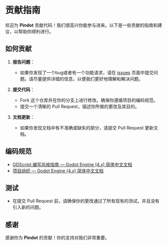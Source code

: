 # 贡献指南

欢迎为 **Pindot** 贡献代码！我们很高兴你能参与进来。以下是一些贡献的指南和建议，以帮助你顺利进行。

## 如何贡献

1. **报告问题**：
   - 如果你发现了一个bug或者有一个功能请求，请在 [issues](https://github.com/PingziDev/Pindot/issues) 页面中提交问题。请尽量提供详细的信息，以便我们更好地理解和解决问题。

2. **提交代码**：
   - Fork 这个仓库并在你的分支上进行修改。确保你遵循项目的编码规范。
   - 提交一个清晰的 Pull Request，描述你所做的更改及其目的。

3. **文档更新**：
   - 如果你发现文档中有不准确或缺失的部分，请提交 Pull Request 更新文档。

## 编码规范

- [GDScript 编写风格指南 — Godot Engine (4.x) 简体中文文档](https://docs.godotengine.org/zh-cn/4.x/tutorials/scripting/gdscript/gdscript_styleguide.html)
- [项目组织 — Godot Engine (4.x) 简体中文文档](https://docs.godotengine.org/zh-cn/4.x/tutorials/best_practices/project_organization.html#style-guide)

## 测试

- 在提交 Pull Request 前，请确保你的更改通过了所有现有的测试，并且没有引入新的问题。

## 感谢

感谢你为 **Pindot** 的贡献！你的支持对我们非常重要。